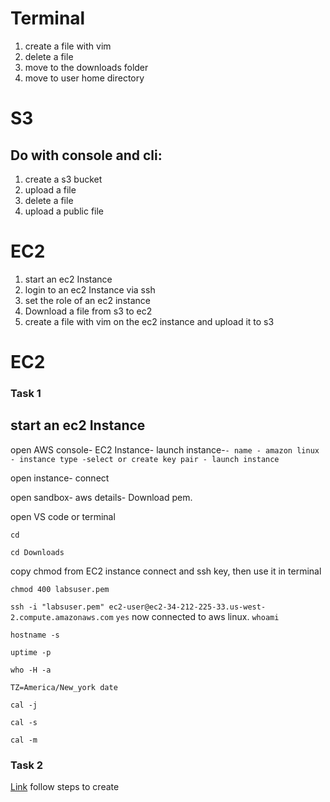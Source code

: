 # Terminal

1. create a file with vim
1. delete a file
1. move to the downloads folder
1. move to user home directory

# S3

## Do with console and cli:

1. create a s3 bucket
1. upload a file
1. delete a file
1. upload a public file

# EC2

1. start an ec2 Instance
1. login to an ec2 Instance via ssh
1. set the role of an ec2 instance
1. Download a file from s3 to ec2
1. create a file with vim on the ec2 instance and upload it to s3

# EC2

### Task 1

## start an ec2 Instance
open AWS console- EC2 Instance- launch instance-`- name
                                                 - amazon linux
                                                 - instance type
                                                 -select or create key pair
                                                 - launch instance`

open instance- connect

open sandbox- aws details- Download pem.

open VS code or terminal

`cd`

`cd Downloads`

copy chmod from EC2 instance connect and ssh key, then use it in terminal

`chmod 400 labsuser.pem`

`ssh -i "labsuser.pem" ec2-user@ec2-34-212-225-33.us-west-2.compute.amazonaws.com`
`yes`
now connected to aws linux.
`whoami`

`hostname -s`

`uptime -p`

`who -H -a`

`TZ=America/New_york date`

`cal -j`

`cal -s`

`cal -m`

### Task 2

[Link](https://labs.vocareum.com/main/main.php?m=clabide&mode=s&asnid=1114192&stepid=1114193&hideNavBar=1)
 follow steps to create
 